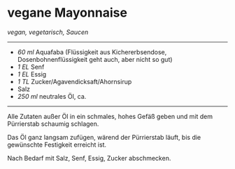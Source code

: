 # vegane Mayonnaise

*vegan, vegetarisch, Saucen*

---

- *60 ml* Aquafaba (Flüssigkeit aus Kichererbsendose, Dosenbohnenflüssigkeit geht auch, aber nicht so gut)
- *1 EL* Senf
- *1 EL* Essig
- *1 TL* Zucker/Agavendicksaft/Ahornsirup
- Salz
- *250 ml* neutrales Öl, ca.

---

Alle Zutaten außer Öl in ein schmales, hohes Gefäß geben und mit dem Pürrierstab schaumig schlagen.

Das Öl ganz langsam zufügen, wärend der Pürrierstab läuft, bis die gewünschte Festigkeit erreicht ist.

Nach Bedarf mit Salz, Senf, Essig, Zucker abschmecken.

